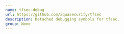 ```yaml
---
name: tfsec-debug
url: https://github.com/aquasecurity/tfsec
description: Detached debugging symbols for tfsec.
group: None
---
```

